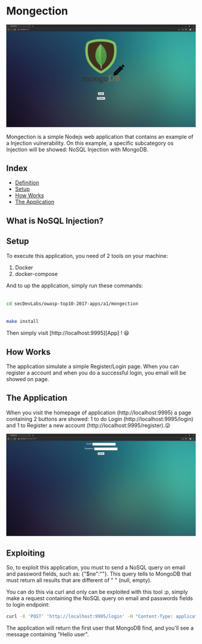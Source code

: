 
# Mongection

<p align="center"><img  src="images/a1-banner.png"/></p>

Mongection is a simple Nodejs web application that contains an example of a Injection vulnerability. On this example, a specific subcategory os Injection will be showed: NoSQL Injection with MongoDB.

## Index

- [Definition](#what-is-nosql-injection)
- [Setup](#setup)
- [How Works](#how-works)
- [The Application](#the-application)

## What is NoSQL Injection?



## Setup

To execute this application, you need of 2 tools on your machine:
1. Docker
2. docker-compose

And to up the application, simply run these commands:

```sh

cd secDevLabs/owasp-top10-2017-apps/a1/mongection

```

```sh

make install

```

Then simply visit [http://localhost:9995][App] ! 😆

## How Works

The application simulate a simple Register/Login page. When you can register a account and when you do a successful login, you email will be showed on page.

## The Application

When you visit the homepage of application (http://localhost:9995) a page containing 2 buttons are showed: 1 to do Login (http://localhost:9995/login) and 1 to Register a new account (http://localhost:9995/register).😜

<p  align="center"><img  src="images/attack0.png"/></p>

## Exploiting

So, to exploit this application, you must to send a NoSQL query on email and password fields, such as: {"$ne":""}. This query tells to MongoDB that must return all results that are different of " " (null, empty).

You can do this via curl and only can be exploited with this tool :p, simply make a request containing the NoSQL query on email and passwords fields to login endpoint:

```sh
curl -X 'POST' 'http://localhost:9995/login' -H "Content-Type: application/json" --data '{"email": {"$ne":""}, "password": {"$ne":""}}'
```

The application will return the first user that MongoDB find, and you'll see a message containing "Hello user".